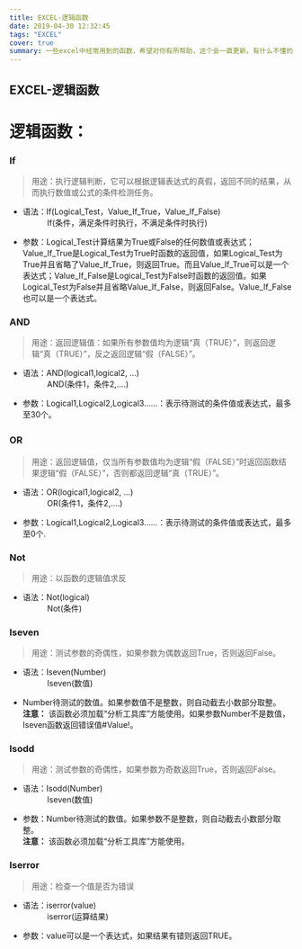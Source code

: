```yaml
---
title: EXCEL-逻辑函数
date: 2019-04-30 12:32:45
tags: "EXCEL"
cover: true
summary: 一些excel中经常用到的函数，希望对你有所帮助，这个会一直更新。有什么不懂的随时来问，互相学习。
---
```

## EXCEL-逻辑函数

# 逻辑函数：

### If
>用途：执行逻辑判断，它可以根据逻辑表达式的真假，返回不同的结果，从而执行数值或公式的条件检测任务。  
  
* 语法：If(Logical_Test，Value_If_True，Value_If_False)	  
 &nbsp; &nbsp; &nbsp; &nbsp; &nbsp; &nbsp;If(条件，满足条件时执行，不满足条件时执行)     

* 参数：Logical_Test计算结果为True或False的任何数值或表达式；Value_If_True是Logical_Test为True时函数的返回值，如果Logical_Test为True并且省略了Value_If_True，则返回True。而且Value_If_True可以是一个表达式；Value_If_False是Logical_Test为False时函数的返回值。如果Logical_Test为False并且省略Value_If_False，则返回False。Value_If_False也可以是一个表达式。

### AND 
> 用途：返回逻辑值：如果所有参数值均为逻辑“真（TRUE）”，则返回逻辑“真（TRUE）”，反之返回逻辑“假（FALSE）”。  
  
* 语法：AND(logical1,logical2,  ...) 　  
&nbsp; &nbsp; &nbsp; &nbsp; &nbsp; &nbsp;AND(条件1，条件2,….)

* 参数：Logical1,Logical2,Logical3……：表示待测试的条件值或表达式，最多至30个。

### OR　
> 用途：返回逻辑值，仅当所有参数值均为逻辑“假（FALSE）”时返回函数结果逻辑“假（FALSE）”，否则都返回逻辑“真（TRUE）”。　　

* 语法：OR(logical1,logical2,  ...)　  
&nbsp; &nbsp; &nbsp; &nbsp; &nbsp; &nbsp;OR(条件1，条件2,….)　

* 参数：Logical1,Logical2,Logical3……：表示待测试的条件值或表达式，最多至0个.

### Not   
> 用途：以函数的逻辑值求反

* 语法：Not(logical)　  
&nbsp; &nbsp; &nbsp; &nbsp; &nbsp; &nbsp;Not(条件)　
   
### Iseven
> 用途：测试参数的奇偶性，如果参数为偶数返回True，否则返回False。

* 语法：Iseven(Number)  
&nbsp; &nbsp; &nbsp; &nbsp; &nbsp; &nbsp;Iseven(数值)  

* Number待测试的数值。如果参数值不是整数，则自动截去小数部分取整。    
**注意：** 该函数必须加载“分析工具库”方能使用。如果参数Number不是数值，Iseven函数返回错误值#Value!。

### Isodd

> 用途：测试参数的奇偶性，如果参数为奇数返回True，否则返回False。 
 
* 语法：Isodd(Number)  
&nbsp; &nbsp; &nbsp; &nbsp; &nbsp; &nbsp;Iseven(数值)   

* 参数：Number待测试的数值。如果参数不是整数，则自动截去小数部分取整。  
**注意：** 该函数必须加载“分析工具库”方能使用。

### Iserror   

> 用途：检查一个值是否为错误   
 
* 语法：iserror(value)  
&nbsp; &nbsp; &nbsp; &nbsp; &nbsp; &nbsp;iserror(运算结果)  

* 参数：value可以是一个表达式，如果结果有错则返回TRUE。

